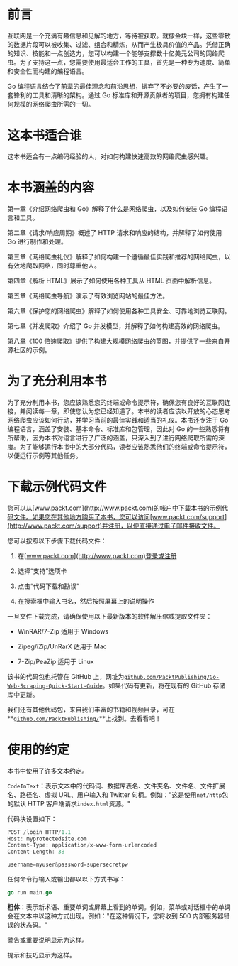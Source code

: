 # 前言

互联网是一个充满有趣信息和见解的地方，等待被获取。就像金块一样，这些零散的数据片段可以被收集、过滤、组合和精炼，从而产生极具价值的产品。凭借正确的知识、技能和一点创造力，您可以构建一个能够支撑数十亿美元公司的网络爬虫。为了支持这一点，您需要使用最适合工作的工具，首先是一种专为速度、简单和安全性而构建的编程语言。

Go 编程语言结合了前辈的最佳理念和前沿思想，摒弃了不必要的废话，产生了一套锋利的工具和清晰的架构。通过 Go 标准库和开源贡献者的项目，您拥有构建任何规模的网络爬虫所需的一切。

# 这本书适合谁

这本书适合有一点编码经验的人，对如何构建快速高效的网络爬虫感兴趣。

# 本书涵盖的内容

第一章《介绍网络爬虫和 Go》解释了什么是网络爬虫，以及如何安装 Go 编程语言和工具。

第二章《请求/响应周期》概述了 HTTP 请求和响应的结构，并解释了如何使用 Go 进行制作和处理。

第三章《网络爬虫礼仪》解释了如何构建一个遵循最佳实践和推荐的网络爬虫，以有效地爬取网络，同时尊重他人。

第四章《解析 HTML》展示了如何使用各种工具从 HTML 页面中解析信息。

第五章《网络爬虫导航》演示了有效浏览网站的最佳方法。

第六章《保护您的网络爬虫》解释了如何使用各种工具安全、可靠地浏览互联网。

第七章《并发爬取》介绍了 Go 并发模型，并解释了如何构建高效的网络爬虫。

第八章《100 倍速爬取》提供了构建大规模网络爬虫的蓝图，并提供了一些来自开源社区的示例。

# 为了充分利用本书

为了充分利用本书，您应该熟悉您的终端或命令提示符，确保您有良好的互联网连接，并阅读每一章，即使您认为您已经知道了。本书的读者应该以开放的心态思考网络爬虫应该如何行动，并学习当前的最佳实践和适当的礼仪。本书还专注于 Go 编程语言，涵盖了安装、基本命令、标准库和包管理，因此对 Go 的一些熟悉将有所帮助，因为本书对语言进行了广泛的涵盖，只深入到了进行网络爬取所需的深度。为了能够运行本书中的大部分代码，读者应该熟悉他们的终端或命令提示符，以便运行示例等其他任务。

# 下载示例代码文件

您可以从[www.packt.com](http://www.packt.com)的帐户中下载本书的示例代码文件。如果您在其他地方购买了本书，您可以访问[www.packt.com/support](http://www.packt.com/support)并注册，以便直接通过电子邮件接收文件。

您可以按照以下步骤下载代码文件：

1.  在[www.packt.com](http://www.packt.com)登录或注册

1.  选择“支持”选项卡

1.  点击“代码下载和勘误”

1.  在搜索框中输入书名，然后按照屏幕上的说明操作

一旦文件下载完成，请确保使用以下最新版本的软件解压缩或提取文件夹：

+   WinRAR/7-Zip 适用于 Windows

+   Zipeg/iZip/UnRarX 适用于 Mac

+   7-Zip/PeaZip 适用于 Linux

该书的代码包也托管在 GitHub 上，网址为[`github.com/PacktPublishing/Go-Web-Scraping-Quick-Start-Guide`](https://github.com/PacktPublishing/Go-Web-Scraping-Quick-Start-Guide)。如果代码有更新，将在现有的 GitHub 存储库中更新。

我们还有其他代码包，来自我们丰富的书籍和视频目录，可在**[`github.com/PacktPublishing/`](https://github.com/PacktPublishing/)**上找到。去看看吧！

# 使用的约定

本书中使用了许多文本约定。

`CodeInText`：表示文本中的代码词、数据库表名、文件夹名、文件名、文件扩展名、路径名、虚拟 URL、用户输入和 Twitter 句柄。例如："这是使用`net/http`包的默认 HTTP 客户端请求`index.html`资源。"

代码块设置如下：

```go
POST /login HTTP/1.1
Host: myprotectedsite.com
Content-Type: application/x-www-form-urlencoded
Content-Length: 38

username=myuser&password=supersecretpw
```

任何命令行输入或输出都以以下方式书写：

```go
go run main.go
```

**粗体**：表示新术语、重要单词或屏幕上看到的单词。例如，菜单或对话框中的单词会在文本中以这种方式出现。例如："在这种情况下，您将收到 500 内部服务器错误的状态码。"

警告或重要说明显示为这样。

提示和技巧显示为这样。
